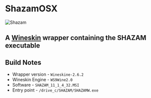 # ShazamOSX

![Shazam](http://www.econometrics.com/_images/home/1.png)

## A [Wineskin](http://wineskin.urgesoftware.com/) wrapper containing the SHAZAM executable

## Build Notes

* Wrapper version - `Wineskine-2.6.2`
* Wineskin Engine - `WS9Wine2.0`
* Software - `SHAZAM_11_1_4_32.MSI`
* Entry point - `/drive_c/SHAZAM/SHAZAMW.exe`
